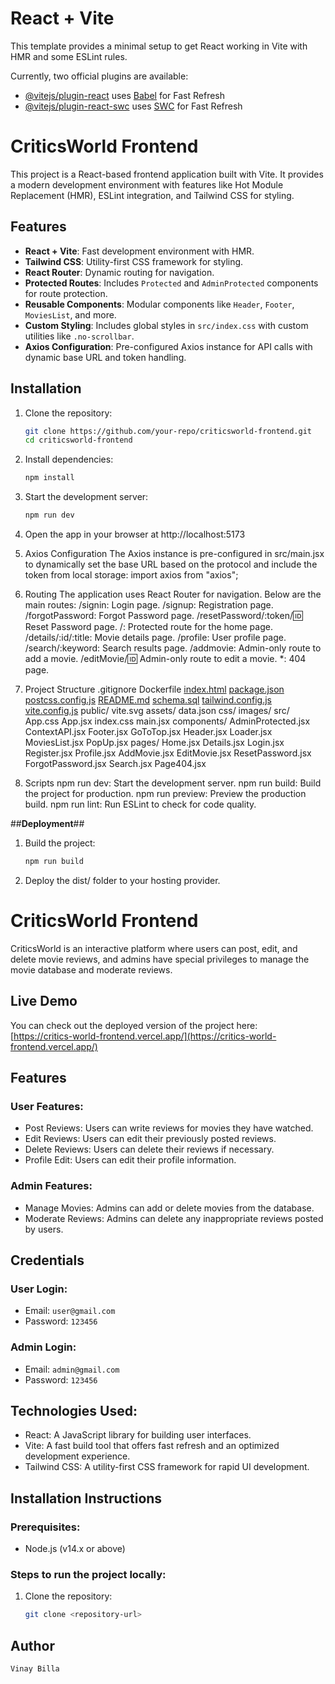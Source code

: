 # React + Vite

This template provides a minimal setup to get React working in Vite with HMR and some ESLint rules.

Currently, two official plugins are available:

- [@vitejs/plugin-react](https://github.com/vitejs/vite-plugin-react/blob/main/packages/plugin-react/README.md) uses [Babel](https://babeljs.io/) for Fast Refresh
- [@vitejs/plugin-react-swc](https://github.com/vitejs/vite-plugin-react-swc) uses [SWC](https://swc.rs/) for Fast Refresh

# CriticsWorld Frontend

This project is a React-based frontend application built with Vite. It provides a modern development environment with features like Hot Module Replacement (HMR), ESLint integration, and Tailwind CSS for styling.

## Features

- **React + Vite**: Fast development environment with HMR.
- **Tailwind CSS**: Utility-first CSS framework for styling.
- **React Router**: Dynamic routing for navigation.
- **Protected Routes**: Includes `Protected` and `AdminProtected` components for route protection.
- **Reusable Components**: Modular components like `Header`, `Footer`, `MoviesList`, and more.
- **Custom Styling**: Includes global styles in `src/index.css` with custom utilities like `.no-scrollbar`.
- **Axios Configuration**: Pre-configured Axios instance for API calls with dynamic base URL and token handling.

## Installation

1. Clone the repository:
   ```sh
   git clone https://github.com/your-repo/criticsworld-frontend.git
   cd criticsworld-frontend


2. Install dependencies:
   ```sh
   npm install

3. Start the development server:
    ```sh
   npm run dev

4. Open the app in your browser at http://localhost:5173

5. Axios Configuration
    The Axios instance is pre-configured in src/main.jsx to dynamically set the base URL based on the protocol and include the token from local storage:
    import axios from "axios";

6. Routing
    The application uses React Router for navigation. Below are the main routes:
        /signin: Login page.
        /signup: Registration page.
        /forgotPassword: Forgot Password page.
        /resetPassword/:token/:id: Reset Password page.
        /: Protected route for the home page.
        /details/:id/:title: Movie details page.
        /profile: User profile page.
        /search/:keyword: Search results page.
        /addmovie: Admin-only route to add a movie.
        /editMovie/:id: Admin-only route to edit a movie.
        *: 404 page.

7. Project Structure
    .gitignore
    Dockerfile
    [index.html](http://_vscodecontentref_/0)
    [package.json](http://_vscodecontentref_/1)
    [postcss.config.js](http://_vscodecontentref_/2)
    [README.md](http://_vscodecontentref_/3)
    [schema.sql](http://_vscodecontentref_/4)
    [tailwind.config.js](http://_vscodecontentref_/5)
    [vite.config.js](http://_vscodecontentref_/6)
    public/
    vite.svg
    assets/
        data.json
        css/
        images/
    src/
    App.css
    App.jsx
    index.css
    main.jsx
    components/
        AdminProtected.jsx
        ContextAPI.jsx
        Footer.jsx
        GoToTop.jsx
        Header.jsx
        Loader.jsx
        MoviesList.jsx
        PopUp.jsx
    pages/
        Home.jsx
        Details.jsx
        Login.jsx
        Register.jsx
        Profile.jsx
        AddMovie.jsx
        EditMovie.jsx
        ResetPassword.jsx
        ForgotPassword.jsx
        Search.jsx
        Page404.jsx

8. Scripts
    npm run dev: Start the development server.
    npm run build: Build the project for production.
    npm run preview: Preview the production build.
    npm run lint: Run ESLint to check for code quality.

##**Deployment**##

1. Build the project:
    ```sh
    npm run build

2. Deploy the dist/ folder to your hosting provider.

# CriticsWorld Frontend

CriticsWorld is an interactive platform where users can post, edit, and delete movie reviews, and admins have special privileges to manage the movie database and moderate reviews.

## Live Demo

You can check out the deployed version of the project here:  
[https://critics-world-frontend.vercel.app/](https://critics-world-frontend.vercel.app/)

## Features

### User Features:
- Post Reviews: Users can write reviews for movies they have watched.
- Edit Reviews: Users can edit their previously posted reviews.
- Delete Reviews: Users can delete their reviews if necessary.
- Profile Edit: Users can edit their profile information.

### Admin Features:
- Manage Movies: Admins can add or delete movies from the database.
- Moderate Reviews: Admins can delete any inappropriate reviews posted by users.

## Credentials

### User Login:
- Email: `user@gmail.com`
- Password: `123456`

### Admin Login:
- Email: `admin@gmail.com`
- Password: `123456`

## Technologies Used:
- React: A JavaScript library for building user interfaces.
- Vite: A fast build tool that offers fast refresh and an optimized development experience.
- Tailwind CSS: A utility-first CSS framework for rapid UI development.

## Installation Instructions

### Prerequisites:
- Node.js (v14.x or above)

### Steps to run the project locally:
1. Clone the repository:
   ```bash
   git clone <repository-url>
   
## Author 
    Vinay Billa
